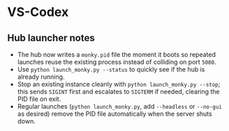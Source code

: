 # VS-Codex

## Hub launcher notes
- The hub now writes a `monky.pid` file the moment it boots so repeated launches reuse the existing process instead of colliding on port `5080`.
- Use `python launch_monky.py --status` to quickly see if the hub is already running.
- Stop an existing instance cleanly with `python launch_monky.py --stop`; this sends `SIGINT` first and escalates to `SIGTERM` if needed, clearing the PID file on exit.
- Regular launches (`python launch_monky.py`, add `--headless` or `--no-gui` as desired) remove the PID file automatically when the server shuts down.
